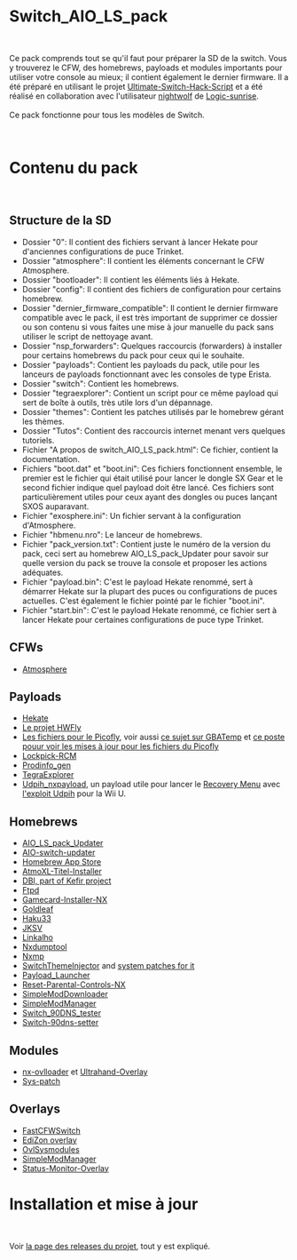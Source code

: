 <h1>Switch_AIO_LS_pack</h1>
&nbsp;
<p>
Ce pack comprends tout se qu'il faut pour préparer la SD de la switch. Vous y trouverez le CFW, des homebrews, payloads et modules importants pour utiliser votre console au mieux; il contient également le dernier firmware. Il a été préparé en utilisant le projet <a target="_blank" href="https://github.com/shadow2560/Ultimate-Switch-Hack-Script">Ultimate-Switch-Hack-Script</a> et a été réalisé en collaboration avec l'utilisateur <a target="_blank" href="http://www.logic-sunrise.com/forums/user/59314-nightwolf">nightwolf</a> de <a target="_blank" href="http://www.logic-sunrise.com">Logic-sunrise</a>.
<br/><br/>
Ce pack fonctionne pour tous les modèles de Switch.
</p>
&nbsp;
<h1>Contenu du pack</h1>
&nbsp;
<h2>Structure de la SD</h2>
<ul>
<li>Dossier "0": Il contient des fichiers servant à lancer Hekate pour d'anciennes configurations de puce Trinket.</li>
<li>Dossier "atmosphere": Il contient les éléments concernant le CFW Atmosphere.</li>
<li>Dossier "bootloader": Il contient les éléments liés à Hekate.</li>
<li>Dossier "config": Il contient des fichiers de configuration pour certains homebrew.</li>
<li>Dossier "dernier_firmware_compatible": Il contient le dernier firmware compatible avec le pack, il est très important de supprimer ce dossier ou son contenu si vous faites une mise à jour manuelle du pack sans utiliser le script de nettoyage avant.</li>
<li>Dossier "nsp_forwarders": Quelques raccourcis (forwarders) à installer pour certains homebrews du pack pour ceux qui le souhaite.</li>
<li>Dossier "payloads": Contient les payloads du pack, utile pour les lanceurs de payloads fonctionnant avec les consoles de type Erista.</li>
<li>Dossier "switch": Contient les homebrews.</li>
<li>Dossier "tegraexplorer": Contient un script pour ce même payload qui sert de boîte à outils, très utile lors d'un dépannage.</li>
<li>Dossier "themes": Contient les patches utilisés par le homebrew gérant les thèmes.</li>
<li>Dossier "Tutos": Contient des raccourcis internet menant vers quelques tutoriels.</li>
<li>Fichier "A propos de switch_AIO_LS_pack.html": Ce fichier, contient la documentation.</li>
<li>Fichiers "boot.dat" et "boot.ini": Ces fichiers fonctionnent ensemble, le premier est le fichier qui était utilisé pour lancer le dongle SX Gear et le second fichier indique quel payload doit être lancé. Ces fichiers sont particulièrement utiles pour ceux ayant des dongles ou puces lançant SXOS auparavant.</li>
<li>Fichier "exosphere.ini": Un fichier servant à la configuration d'Atmosphere.</li>
<li>Fichier "hbmenu.nro": Le lanceur de homebrews.</li>
<li>Fichier "pack_version.txt": Contient juste le numéro de la version du pack, ceci sert au homebrew AIO_LS_pack_Updater pour savoir sur quelle version du pack se trouve la console et proposer les actions adéquates.</li>
<li>Fichier "payload.bin": C'est le payload Hekate renommé, sert à démarrer Hekate sur la plupart des puces ou configurations de puces actuelles. C'est également le fichier pointé par le fichier "boot.ini".</li>
<li>Fichier "start.bin": C'est le payload Hekate renommé, ce fichier sert à lancer Hekate pour certaines configurations de puce type Trinket.</li>
</ul>
<h2>CFWs</h2>
<ul>
<li><a target="_blank" href="https://github.com/Atmosphere-NX/Atmosphere">Atmosphere</a>
</ul>
<h2>Payloads</h2>
<ul>
<li><a target="_blank" href="https://github.com/CTCaer/hekate">Hekate</a></li>
<li><a target="_blank" href="https://github.com/hwfly-nx/">Le projet HWFly</a></li>
<li><a target="_blank" href="https://github.com/Ansem-SoD/Picofly">Les fichiers pour le Picofly</a>, voir aussi <a target="_blank" href="https://gbatemp.net/threads/picofly-aio-thread.628951/">ce sujet sur GBATemp</a> et <a target="_blank" href="https://gbatemp.net/threads/picofly-a-hwfly-switch-modchip.622701/page-78#post-10090767">ce poste pouur voir les mises à jour pour les fichiers du Picofly</a></li>
<li><a target="_blank" href="https://vps.suchmeme.nl/git/mudkip/Lockpick_RCM">Lockpick-RCM</a></li>
<li><a target="_blank" href="https://github.com/CaramelDunes/prodinfo_gen/">Prodinfo_gen</a></li>
<li><a target="_blank" href="https://github.com/suchmememanyskill/TegraExplorer">TegraExplorer</a></li>
<li><a target="_blank" href="https://github.com/GaryOderNichts/udpih_nxpayload/">Udpih_nxpayload</a>, un payload utile pour lancer le <a target="_blank" href="https://github.com/GaryOderNichts/recovery_menu/">Recovery Menu</a> avec <a target="_blank" href="https://github.com/GaryOderNichts/udpih/">l'exploit Udpih</a> pour la Wii U.</li>
</ul>
<h2>Homebrews</h2>
<ul>
<li><a target="_blank" href="https://github.com/shadow2560/AIO_LS_pack_Updater">AIO_LS_pack_Updater</a></li>
<li><a target="_blank" href="https://github.com/HamletDuFromage/AIO-switch-updater">AIO-switch-updater</a></li>
<li><a target="_blank" href="https://gitlab.com/4TU/hb-appstore">Homebrew App Store</a></li>
<li><a target="_blank" href="https://github.com/dezem/AtmoXL-Titel-Installer">AtmoXL-Titel-Installer</a></li>
<li><a target="_blank" href="https://github.com/rashevskyv/switch">DBI, part of Kefir project</a></li>
<li><a target="_blank" href="https://github.com/mtheall/ftpd">Ftpd</a></li>
<li><a target="_blank" href="https://github.com/ITotalJustice/Gamecard-Installer-NX">Gamecard-Installer-NX</a></li>
<li><a target="_blank" href="https://github.com/XorTroll/Goldleaf">Goldleaf</a></li>
<li><a target="_blank" href="https://github.com/StarDustCFW/Haku33/">Haku33</a></li>
<li><a target="_blank" href="https://github.com/J-D-K/JKSV">JKSV</a></li>
<li><a target="_blank" href="https://github.com/rdmrocha/linkalho">Linkalho</a></li>
<li><a target="_blank" href="https://github.com/DarkMatterCore/nxdumptool">Nxdumptool</a></li>
<li><a target="_blank" href="https://github.com/proconsule/nxmp">Nxmp</a></li>
<li><a target="_blank" href="https://github.com/exelix11/SwitchThemeInjector">SwitchThemeInjector</a> and <a target="blank" href="https://github.com/exelix11/theme-patches">system patches for it</a></li>
<li><a target="_blank" href="https://github.com/suchmememanyskill/Payload_Launcher">Payload_Launcher</a></li>
<li><a target="_blank" href="https://github.com/ITotalJustice/Reset-Parental-Controls-NX">Reset-Parental-Controls-NX</a></li>
<li><a target="_blank" href="https://github.com/PoloNX/SimpleModDownloader">SimpleModDownloader</a></li>
<li><a target="_blank" href="https://github.com/nadrino/SimpleModManager">SimpleModManager</a></li>
<li><a target="_blank" href="https://github.com/meganukebmp/Switch_90DNS_tester">Switch_90DNS_tester</a></li>
<li><a target="_blank" href="https://github.com/suchmememanyskill/switch-90dns-setter">Switch-90dns-setter</a></li>
</ul>
<h2>Modules</h2>
<ul>
<li><a target="_blank" href="https://github.com/ppkantorski/nx-ovlloader">nx-ovlloader</a> et <a target="_blank" href="https://github.com/ppkantorski/Ultrahand-Overlay">Ultrahand-Overlay</a></li>
<li><a target="_blank" href="https://github.com/ITotalJustice/sys-patch">Sys-patch</a></li>
</ul>
<h2>Overlays</h2>
<ul>
<li><a target="_blank" href="https://github.com/Hartie95/fastCFWswitch">FastCFWSwitch</a></li>
<li><a target="_blank" href="https://github.com/proferabg/EdiZon-Overlay">EdiZon overlay</a></li>
<li><a target="_blank" href="https://github.com/WerWolv/ovl-sysmodules">OvlSysmodules</a></li>
<li><a target="_blank" href="https://github.com/nadrino/SimpleModManager">SimpleModManager</a></li>
<li><a target="_blank" href="https://github.com/masagrator/Status-Monitor-Overlay">Status-Monitor-Overlay</a></li>
</ul>
<h1>Installation et mise à jour</h1>
&nbsp;
<p>
Voir <a target="_blank" href="https://github.com/shadow2560/switch_AIO_LS_pack/releases">la page des releases du projet</a>, tout y est expliqué.
</p>